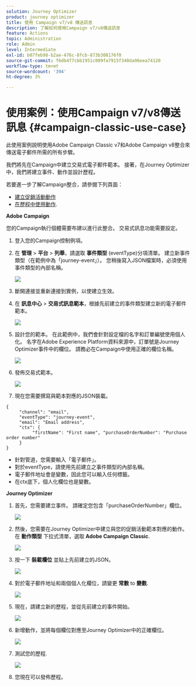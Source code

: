 ```yaml
---
solution: Journey Optimizer
product: journey optimizer
title: 使用 Campaign v7/v8 傳送訊息
description: 了解如何使用Campaign v7/v8傳送訊息
feature: Actions
topic: Administration
role: Admin
level: Intermediate
exl-id: b07feb98-b2ae-476c-8fcb-873b308176f0
source-git-commit: f6db4f7cbb1951c009fa7915f340da96eea74120
workflow-type: tm+mt
source-wordcount: '394'
ht-degree: 3%

---
```


# 使用案例：使用Campaign v7/v8傳送訊息 {#campaign-classic-use-case}

此使用案例說明使用Adobe Campaign Classic v7和Adobe Campaign v8整合來傳送電子郵件所需的所有步驟。

我們將先在Campaign中建立交易式電子郵件範本。 接著，在Journey Optimizer中，我們將建立事件、動作並設計歷程。

若要進一步了解Campaign整合，請參閱下列頁面：

* [建立促銷活動動作](../action/acc-action.md)
* [在歷程中使用動作](../building-journeys/using-adobe-campaign-classic.md).

**Adobe Campaign**

您的Campaign執行個體需要布建以進行此整合。 交易式訊息功能需要設定。

1. 登入您的Campaign控制例項。

1. 在 **管理** > **平台** > **列舉**，請選取 **事件類型** (eventType)分項清單。 建立新事件類型（在範例中為「journey-event」）。 您稍後寫入JSON檔案時，必須使用事件類型的內部名稱。

   ![](assets/accintegration-uc-1.png)

1. 斷開連接並重新連接到實例，以使建立生效。

1. 在 **訊息中心** > **交易式訊息範本**，根據先前建立的事件類型建立新的電子郵件範本。

   ![](assets/accintegration-uc-2.png)

1. 設計您的範本。 在此範例中，我們會針對設定檔的名字和訂單編號使用個人化。 名字在Adobe Experience Platform資料來源中，訂單號是Journey Optimizer事件中的欄位。 請務必在Campaign中使用正確的欄位名稱。

   ![](assets/accintegration-uc-3.png)

1. 發佈交易式範本。

   ![](assets/accintegration-uc-4.png)

1. 現在您需要撰寫與範本對應的JSON裝載。

```
{
     "channel": "email",
     "eventType": "journey-event",
     "email": "Email address",
     "ctx": {
          "firstName": "First name", "purchaseOrderNumber": "Purchase order number"
     }
}
```

* 針對管道，您需要輸入「電子郵件」。
* 對於eventType，請使用先前建立之事件類型的內部名稱。
* 電子郵件地址會是變數，因此您可以輸入任何標籤。
* 在ctx底下，個人化欄位也是變數。

**Journey Optimizer**

1. 首先，您需要建立事件。 請確定您包含「purchaseOrderNumber」欄位。

   ![](assets/accintegration-uc-5.png)

1. 然後，您需要在Journey Optimizer中建立與您的促銷活動範本對應的動作。 在 **動作類型** 下拉式清單，選取 **Adobe Campaign Classic**.

   ![](assets/accintegration-uc-6.png)

1. 按一下 **裝載欄位** 並貼上先前建立的JSON。

   ![](assets/accintegration-uc-7.png)

1. 對於電子郵件地址和兩個個人化欄位，請變更 **常數** to **變數**.

   ![](assets/accintegration-uc-8.png)

1. 現在，請建立新的歷程，並從先前建立的事件開始。

   ![](assets/accintegration-uc-9.png)

1. 新增動作，並將每個欄位對應至Journey Optimizer中的正確欄位。

   ![](assets/accintegration-uc-10.png)

1. 測試您的歷程.

   ![](assets/accintegration-uc-11.png)

1. 您現在可以發佈歷程。
